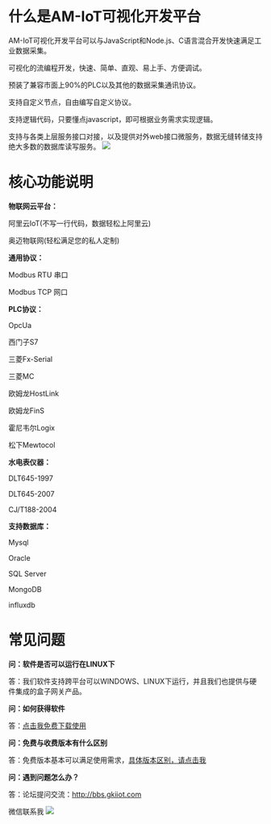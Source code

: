 # 什么是AM-IoT可视化开发平台
AM-IoT可视化开发平台可以与JavaScript和Node.js、C语言混合开发快速满足工业数据采集。

可视化的流编程开发，快速、简单、直观、易上手、方便调试。

预装了兼容市面上90%的PLC以及其他的数据采集通讯协议。

支持自定义节点，自由编写自定义协议。

支持逻辑代码，只要懂点javascript，即可根据业务需求实现逻辑。

支持与各类上层服务接口对接，以及提供对外web接口微服务，数据无缝转储支持绝大多数的数据库读写服务。
![](https://raw.githubusercontent.com/qq50520271/AmIoT/master/img/ui.png)
# 核心功能说明
**物联网云平台：**

阿里云IoT(不写一行代码，数据轻松上阿里云)

奥迈物联网(轻松满足您的私人定制)

**通用协议：**

Modbus RTU 串口

Modbus TCP 网口

**PLC协议：**

OpcUa

西门子S7

三菱Fx-Serial 

三菱MC

欧姆龙HostLink 

欧姆龙FinS

霍尼韦尔Logix 

松下Mewtocol 

**水电表仪器：**

DLT645-1997

DLT645-2007 

CJ/T188-2004

**支持数据库：**

Mysql

Oracle

SQL Server

MongoDB

influxdb


# 常见问题
**问：软件是否可以运行在LINUX下**

答：我们软件支持跨平台可以WINDOWS、LINUX下运行，并且我们也提供与硬件集成的盒子网关产品。

**问：如何获得软件**

答：[点击我免费下载使用](https://github.com/qq50520271/AmIoT/releases/download/1.0.3/Setup_x64_free_1.0.3.exe "点击我免费下载使用")

**问：免费与收费版本有什么区别**

答：免费版本基本可以满足使用需求，[具体版本区别，请点击我](http://www.gkiiot.com/index/index/download.html "具体版本区别，请点击我")

**问：遇到问题怎么办？**

答：论坛提问交流：http://bbs.gkiiot.com

微信联系我
![](https://raw.githubusercontent.com/qq50520271/AmIoT/master/img/weixin.jpg)


